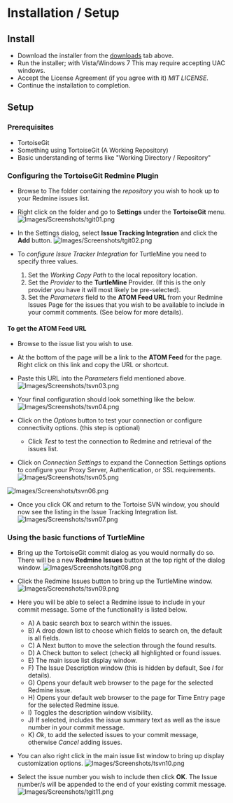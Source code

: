 # Installation / Setup ### Install ##  * Download the installer from the [downloads](http://code.google.com/p/turtlemine/downloads/list) tab above.  * Run the installer; with Vista/Windows 7 This may require accepting UAC windows.  * Accept the License Agreement (if you agree with it) _MIT LICENSE_.  * Continue the installation to completion.## Setup ##### Prerequisites ###  * TortoiseGit  * Something using TortoiseGit (A Working Repository)  * Basic understanding of terms like "Working Directory / Repository"### Configuring the TortoiseGit Redmine Plugin ###  * Browse to The folder containing the _repository_ you wish to hook up to your Redmine issues list.  * Right click on the folder and go to **Settings** under the **TortoiseGit** menu.![Images/Screenshots/tgit01.png](Images/Screenshots/tgit01.png)  * In the Settings dialog, select **Issue Tracking Integration** and click the **Add** button.![Images/Screenshots/tgit02.png](Images/Screenshots/tgit02.png)  * To _configure Issue Tracker Integration_ for TurtleMine you need to specify three values.    1. Set the _Working Copy Path_ to the local repository location.    1. Set the _Provider_ to the **TurtleMine** Provider.  (If this is the only provider you have it will most likely be pre-selected).    1. Set the _Parameters_ field to the **ATOM Feed URL** from your Redmine Issues Page for the issues that you wish to be available to include in your commit comments. (See below for more details).#### To get the ATOM Feed URL ####  * Browse to the issue list you wish to use.  * At the bottom of the page will be a link to the **ATOM Feed** for the page.  Right click on this link and copy the URL or shortcut.  * Paste this URL into the _Parameters_ field mentioned above.![Images/Screenshots/tsvn03.png](Images/Screenshots/tsvn03.png)  * Your final configuration should look something like the below.![Images/Screenshots/tsvn04.png](Images/Screenshots/tsvn04.png)  * Click on the _Options_ button to test your connection or configure connectivity options. (this step is optional)    * Click _Test_ to test the connection to Redmine and retrieval of the issues list.  * Click on _Connection Settings_ to expand the Connection Settings options to configure your Proxy Server, Authentication, or SSL requirements.![Images/Screenshots/tsvn05.png](Images/Screenshots/tsvn05.png)![Images/Screenshots/tsvn06.png](Images/Screenshots/tsvn06.png)  * Once you click OK and return to the Tortoise SVN window, you should now see the listing in the Issue Tracking Integration list.![Images/Screenshots/tsvn07.png](Images/Screenshots/tsvn07.png)### Using the basic functions of TurtleMine ###  * Bring up the TortoiseGit commit dialog as you would normally do so.  There will be a new **Redmine Issues** button at the top right of the dialog window.![Images/Screenshots/tgit08.png](Images/Screenshots/tgit08.png)  * Click the Redmine Issues button to bring up the TurtleMine window.![Images/Screenshots/tsvn09.png](Images/Screenshots/tsvn09.png)  * Here you will be able to select a Redmine issue to include in your commit message.  Some of the functionality is listed below.    * A) A basic search box to search within the issues.    * B) A drop down list to choose which fields to search on, the default is all fields.    * C) A Next button to move the selection through the found results.    * D) A Check button to select (check) all highlighted or found issues.    * E) The main issue list display window.    * F) The Issue Description window (this is hidden by default, See _I_ for details).    * G) Opens your default web browser to the page for the selected Redmine issue.    * H) Opens your default web browser to the page for Time Entry page for the selected Redmine issue.    * I) Toggles the description window visibility.    * J) If selected, includes the issue summary text as well as the issue number in your commit message.    * K) _Ok_, to add the selected issues to your commit message, otherwise _Cancel_ adding issues.  * You can also right click in the main issue list window to bring up display customization options.![Images/Screenshots/tsvn10.png](Images/Screenshots/tsvn10.png)  * Select the issue number you wish to include then click **OK**.  The Issue number/s will be appended to the end of your existing commit message.![Images/Screenshots/tgit11.png](Images/Screenshots/tgit11.png)